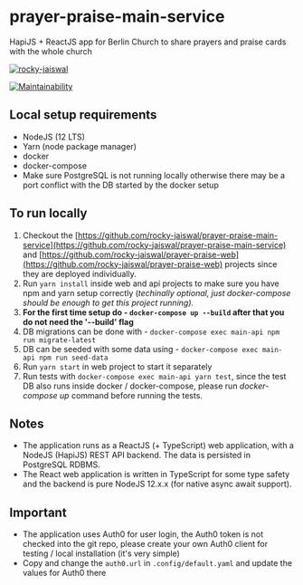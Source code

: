 # prayer-praise-main-service

HapiJS + ReactJS app for Berlin Church to share prayers and praise cards with the whole church

[![rocky-jaiswal](https://circleci.com/gh/rocky-jaiswal/prayer-praise-main-service.svg?style=svg)](https://app.circleci.com/pipelines/github/rocky-jaiswal/prayer-praise-main-service)

[![Maintainability](https://api.codeclimate.com/v1/badges/704c274baaf137146e93/maintainability)](https://codeclimate.com/github/rocky-jaiswal/prayer-praise-main-service/maintainability)

## Local setup requirements

- NodeJS (12 LTS)
- Yarn (node package manager)
- docker
- docker-compose
- Make sure PostgreSQL is not running locally otherwise there may be a port conflict with the DB started by the docker setup

## To run locally

1. Checkout the [https://github.com/rocky-jaiswal/prayer-praise-main-service](https://github.com/rocky-jaiswal/prayer-praise-main-service) and [https://github.com/rocky-jaiswal/prayer-praise-web](https://github.com/rocky-jaiswal/prayer-praise-web) projects since they are deployed individually.
2. Run `yarn install` inside web and api projects to make sure you have npm and yarn setup correctly (_techinally optional, just docker-compose should be enough to get this project running)._
3. **For the first time setup do - `docker-compose up --build` after that you do not need the '--build' flag**
4. DB migrations can be done with - `docker-compose exec main-api npm run migrate-latest`
5. DB can be seeded with some data using - `docker-compose exec main-api npm run seed-data`
6. Run `yarn start` in web project to start it separately
7. Run tests with `docker-compose exec main-api yarn test`, since the test DB also runs inside docker / docker-compose, please run _docker-compose up_ command before running the tests.

## Notes

- The application runs as a ReactJS (+ TypeScript) web application, with a NodeJS (HapiJS) REST API backend. The data is persisted in PostgreSQL RDBMS.
- The React web application is written in TypeScript for some type safety and the backend is pure NodeJS 12.x.x (for native async await support).

## Important

- The application uses Auth0 for user login, the Auth0 token is not checked into the git repo, please create your own Auth0 client for testing / local installation (it's very simple)
- Copy and change the `auth0.url` in `.config/default.yaml` and update the values for Auth0 there
